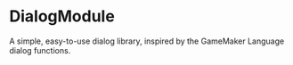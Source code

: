 # DialogModule
A simple, easy-to-use dialog library, inspired by the GameMaker Language dialog functions.
